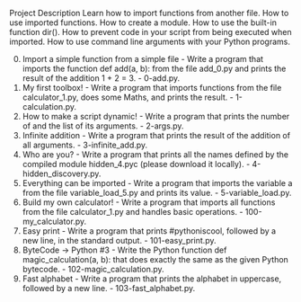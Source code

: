 Project Description
Learn how to import functions from another file. How to use imported functions. How to create a module. How to use the built-in function dir(). How to prevent code in your script from being executed when imported. How to use command line arguments with your Python programs.

0. Import a simple function from a simple file - Write a program that imports the function def add(a, b): from the file add_0.py and prints the result of the addition 1 + 2 = 3. - 0-add.py.
1. My first toolbox! - Write a program that imports functions from the file calculator_1.py, does some Maths, and prints the result. - 1-calculation.py.
2. How to make a script dynamic! - Write a program that prints the number of and the list of its arguments. - 2-args.py.
3. Infinite addition - Write a program that prints the result of the addition of all arguments. - 3-infinite_add.py.
4. Who are you? - Write a program that prints all the names defined by the compiled module hidden_4.pyc (please download it locally). - 4-hidden_discovery.py.
5. Everything can be imported - Write a program that imports the variable a from the file variable_load_5.py and prints its value. - 5-variable_load.py.
6. Build my own calculator! - Write a program that imports all functions from the file calculator_1.py and handles basic operations. - 100-my_calculator.py.
7. Easy print - Write a program that prints #pythoniscool, followed by a new line, in the standard output. - 101-easy_print.py.
8. ByteCode -> Python #3 - Write the Python function def magic_calculation(a, b): that does exactly the same as the given Python bytecode. - 102-magic_calculation.py.
9. Fast alphabet - Write a program that prints the alphabet in uppercase, followed by a new line. - 103-fast_alphabet.py.

